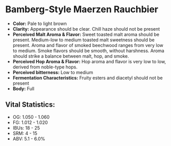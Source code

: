 # Bamberg-Style Maerzen Rauchbier

- **Color:** Pale to light brown
- **Clarity:** Appearance should be clear. Chill haze should not be present
- **Perceived Malt Aroma & Flavor:** Sweet toasted malt aroma should be present. Medium-low to medium toasted malt sweetness should be present. Aroma and flavor of smoked beechwood ranges from very low to medium. Smoke flavors should be smooth, without harshness. Aroma should strike a balance between malt, hop, and smoke.
- **Perceived Hop Aroma & Flavor:** Hop aroma and flavor is very low to low, derived from noble-type hops.
- **Perceived bitterness:** Low to medium
- **Fermentation Characteristics:** Fruity esters and diacetyl should not be present
- **Body:** Full

## Vital Statistics:

- OG: 1.050 - 1.060
- FG: 1.012 - 1.020
- IBUs: 18 - 25
- SRM: 4 - 15
- ABV: 5.1 - 6.0%
